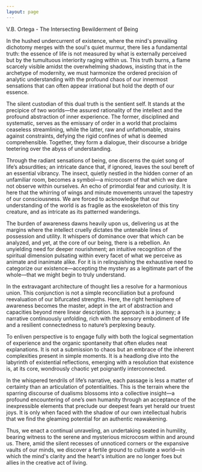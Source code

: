 ```yaml
---
layout: page
---
```

V.B. Ortega - The Intersecting Bewilderment of Being

In the hushed undercurrent of existence, where the mind's prevailing dichotomy merges with the soul's quiet murmur, there lies a fundamental truth: the essence of life is not measured by what is externally perceived but by the tumultuous interiority raging within us. This truth burns, a flame scarcely visible amidst the overwhelming shadows, insisting that in the archetype of modernity, we must harmonize the ordered precision of analytic understanding with the profound chaos of our innermost sensations that can often appear irrational but hold the depth of our essence.

The silent custodian of this dual truth is the sentient self. It stands at the precipice of two worlds—the assured rationality of the intellect and the profound abstraction of inner experience. The former, disciplined and systematic, serves as the emissary of order in a world that proclaims ceaseless streamlining, while the latter, raw and unfathomable, strains against constraints, defying the rigid confines of what is deemed comprehensible. Together, they form a dialogue, their discourse a bridge teetering over the abyss of understanding.

Through the radiant sensations of being, one discerns the quiet song of life’s absurdities; an intricate dance that, if ignored, leaves the soul bereft of an essential vibrancy. The insect, quietly nestled in the hidden corner of an unfamiliar room, becomes a symbol—a microcosm of that which we dare not observe within ourselves. An echo of primordial fear and curiosity. It is here that the whirring of wings and minute movements unravel the tapestry of our consciousness. We are forced to acknowledge that our understanding of the world is as fragile as the exoskeleton of this tiny creature, and as intricate as its patterned wanderings.

The burden of awareness dawns heavily upon us, delivering us at the margins where the intellect cruelly dictates the untenable lines of possession and utility. It whispers of dominance over that which can be analyzed, and yet, at the core of our being, there is a rebellion. An unyielding need for deeper nourishment; an intuitive recognition of the spiritual dimension pulsating within every facet of what we perceive as animate and inanimate alike. For it is in relinquishing the exhaustive need to categorize our existence—accepting the mystery as a legitimate part of the whole—that we might begin to truly understand.

In the extravagant architecture of thought lies a resolve for a harmonious union. This conjunction is not a simple reconciliation but a profound reevaluation of our bifurcated strengths. Here, the right hemisphere of awareness becomes the master, adept in the art of abstraction and capacities beyond mere linear description. Its approach is a journey; a narrative continuously unfolding, rich with the sensory embodiment of life and a resilient connectedness to nature’s perplexing beauty.

To enliven perspective is to engage fully with both the logical segmentation of experience and the organic spontaneity that often eludes neat explanations. It is not a submission to chaos but an embrace of the inherent complexities present in simple moments. It is a headlong dive into the labyrinth of existential reflections, emerging with a resolution that existence is, at its core, wondrously chaotic yet poignantly interconnected.

In the whispered tendrils of life’s narrative, each passage is less a matter of certainty than an articulation of potentialities. This is the terrain where the sparring discourse of dualisms blossoms into a collective insight—a profound encountering of one’s own humanity through an acceptance of the inexpressible elements that preclude our deepest fears yet herald our truest joys. It is only when faced with the shadow of our own intellectual hubris that we find the gleaming potential for an authentic reawakening.

Thus, we enact a continual unraveling, an undertaking seated in humility, bearing witness to the serene and mysterious microcosm within and around us. There, amid the silent recesses of unnoticed corners or the expansive vaults of our minds, we discover a fertile ground to cultivate a world—in which the mind's clarity and the heart's intuition are no longer foes but allies in the creative act of living.